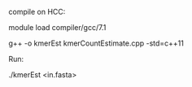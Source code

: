 compile on HCC:

module load compiler/gcc/7.1

g++ -o kmerEst kmerCountEstimate.cpp -std=c++11 

Run:

./kmerEst <in.fasta> <kmerLen>        
